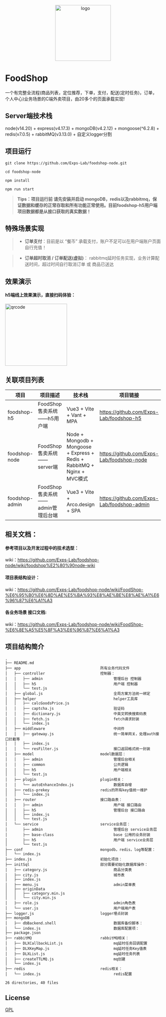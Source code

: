 
<p align="center">
  <img width="180" src="http://static.foodshops.fun/G5jFHRBPy8RwPhM.png" alt="logo">
</p>

# FoodShop
一个有完整全流程(商品列表，定位推荐，下单，支付，配送(定时任务)，订单，个人中心)业务场景的C端外卖项目，由20多个的页面承载实现!

## Server端技术栈
node(v14.20) + express(v4.17.3) + mongoDB(v4.2.12) + mongoose(^6.2.8) + redis(v7.0.5) + rabbitMQ(v3.13.0) + 自定义logger分割

## 项目运行
```
git clone https://github.com/Exps-Lab/foodshop-node.git

cd foodshop-node

npm install

npm run start
```
> **Tips：项目运行前 请先安装并启动 mongoDB，redis以及rabbitmq，保证数据和缓存的正常存取和所有功能正常使用。目前foodshop-h5用户端项目数据都是从接口获取的真实数据！**

## 特殊场景实现
>- **订单支付**：目前是以 “餐币” 承载支付，账户不足可以在用户端账户页面自行充值！

>- **订单超时取消 / 订单配送(虚拟)**： rabbitmq延时任务实现，业务计算配送时间，超过时间自行取消订单 或 商品已送达

## 效果演示
#### h5端线上效果演示，直接扫码体验：
<img width="200" src="http://static.foodshops.fun/ns6dBb2iJWbteQi.png" alt="qrcode">

## 关联项目列表
| 项目             | 项目描述       | 技术栈                                                                    | 项目链接          |
|----------------|----------------|------------------------------------------------------------------------|-----------------|
| foodshop-h5    | FoodShop售卖系统——h5用户端 | Vue3 + Vite + Vant + MPA                                               | https://github.com/Exps-Lab/foodshop-h5     |
| foodshop-node  | FoodShop售卖系统——server端 | Node + Mongodb + Mongoose + Express + Redis + RabbitMQ + Nginx + MVC模式 | https://github.com/Exps-Lab/foodshop-node   |
| foodshop-admin | FoodShop售卖系统——admin管理后台端| Vue3 + Vite + Arco.design + SPA                                        | https://github.com/Exps-Lab/foodshop-admin     |

## 相关文档：
#### 参考项目以及开发过程中的技术选型：
  wiki：https://github.com/Exps-Lab/foodshop-node/wiki/foodshop%E2%80%90node-wiki
#### 项目表结构设计：
  wiki：https://github.com/Exps-Lab/foodshop-node/wiki/FoodShop-%E6%95%B0%E6%8D%AE%E5%BA%93%E8%AE%BE%E8%AE%A1%E6%96%87%E6%A1%A3
#### 各业务场景 接口文档:
  wiki：https://github.com/Exps-Lab/foodshop-node/wiki/FoodShop-%E6%8E%A5%E5%8F%A3%E6%96%87%E6%A1%A3

## 项目结构简介
```
.
├── README.md
├── app                                    所有业务代码文件
│   ├── controller                         控制器：
│   │   ├── admin                                管理后台 控制器
│   │   ├── h5                                   用户端 控制器
│   │   └── test.js
│   ├── global.js                                全局方案方法统一绑定
│   ├── helper                                   helper工具库
│   │   ├── calcGoodsPrice.js
│   │   ├── captcha.js                           验证码
│   │   ├── dictionary.js                        中英文转换搜索码表
│   │   ├── fetch.js                             fetch请求封装
│   │   └── index.js
│   ├── middleware                               中间件
│   │   ├── gateway.js                           统一简单网关，处理auth接口拦截等
│   │   ├── index.js
│   │   └── resFilter.js                         接口返回格式统一封装
│   ├── model                              model数据层：
│   │   ├── admin                                管理后台相关
│   │   ├── common                               公共逻辑
│   │   ├── h5                                   用户端相关
│   │   └── test.js
│   ├── plugin                             plugin相关：
│   │   └── autoEnhanceIndex.js                  数据库自增
│   ├── redis-prekey                       redis的所有key值统一维护
│   │   └── index.js
│   ├── router                             接口路由表：
│   │   ├── admin                                用户端 接口路由
│   │   ├── h5                                   管理后台 接口路由
│   │   ├── index.js
│   │   └── test.js
│   └── service                            service业务层：
│       ├── admin                                管理后台 service业务层
│       ├── base-class                           base 公用的业务封装
│       ├── h5                                   用户端 service业务层
│       └── test.js
├── conf                                   mongodb，redis，log等配置：
│   └── index.js
├── index.js                               初始化项目：
├── initSql                                部分需要初始化数据库操作：
│   ├── category.js                              商品分类表
│   ├── city.js                                  城市表
│   ├── index.js
│   ├── menu.js                                  admin菜单表
│   ├── originData
│   │   ├── category.min.js
│   │   └── city.min.js
│   ├── role.js                                  admin角色表
│   └── user.js                                  用户端用户表
├── logger.js                              logger埋点封装
├── mongoDB
│   ├── dbBackend.shell                          数据库备份脚本：
│   └── index.js                                 数据库配置项：
├── package.json
├── rabbitMQ                               rabbitMQ相关：
│   ├── DLXCallbackList.js                       mq延时任务回调配置
│   ├── DLXKeyMap.js                             mq延时任务Key值表
│   ├── DLXList.js                               mq延时任务列表
│   ├── createTTLMQ.js                           mq创建
│   └── index.js
├── redis                                  redis相关：
│   └── index.js                                 redis配置

26 directories, 40 files

```

## License
[GPL](https://github.com/Exps-Lab/foodshop-h5/blob/master/LICENSE)
